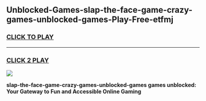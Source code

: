 
## Unblocked-Games-slap-the-face-game-crazy-games-unblocked-games-Play-Free-etfmj
<h3>
<a href="https://premium76.site?title=slap-the-face-game-crazy-games-unblocked-games&ref=10A">CLICK TO PLAY</a></h3>
<hr>

<h3>
<a href="https://premium76.site?title=slap-the-face-game-crazy-games-unblocked-games&ref=10A">CLICK 2 PLAY</a>
  
</h3>

<a href="https://premium76.site?title=slap-the-face-game-crazy-games-unblocked-games&ref=10A"><img src="https://clearcache.store/games.png"></a>


**slap-the-face-game-crazy-games-unblocked-games games unblocked: Your Gateway to Fun and Accessible Online Gaming**
